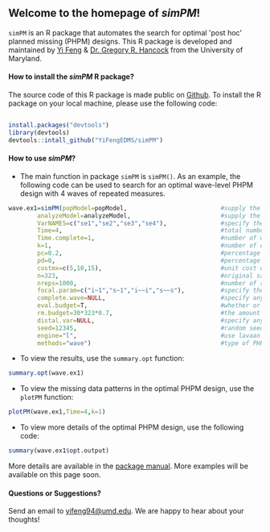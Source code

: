 ## Welcome to the homepage of _simPM_!

`simPM` is an R package that automates the search for optimal 'post hoc' planned missing (PHPM) designs. This R package is developed and maintained by [Yi Feng](https://terpconnect.umd.edu/~yifeng94/) & [Dr. Gregory R. Hancock](https://education.umd.edu/directory/gregory-r-hancock) from the University of Maryland.

#### How to install the _simPM_ R package? 

The source code of this R package is made public on [Github](https://github.com/YiFengEDMS/simPM). To install the R package on your local machine, please use the following code:

```r

install.packages("devtools")
library(devtools)
devtools::intall_github("YiFengEDMS/simPM")

```

#### How to use _simPM_? 

- The main function in package `simPM` is `simPM()`. As an example, the following code can be used to search for an optimal wave-level PHPM design with 4 waves of repeated measures.

```r
wave.ex1=simPM(popModel=popModel,                          #supply the population model using lavaan language
        analyzeModel=analyzeModel,                         #supply the analysis model using lavaan language
        VarNAMES=c("se1","se2","se3","se4"),               #specify the observed variable names, in chronological order
        Time=4,                                            #total number of waves
        Time.complete=1,                                   #number of waves completed before funding cut occurs
        k=1,                                               #number of observed variables collected at each wave
        pc=0.2,                                            #percentage of participants to provide complete data after funding cut
        pd=0,                                              #percentage of participants to provide no data after funding cut
        costmx=c(5,10,15),                                 #unit cost of each data point at the following waves
        n=323,                                             #original sample size
        nreps=1000,                                        #number of replications for simulation
        focal.param=c("i~1","s~1","i~~i","s~~s"),          #specify the focal parameters
        complete.wave=NULL,                                #specify any future wave/variables that need complete data 
        eval.budget=T,                                     #whether or not there is a budget restriction
        rm.budget=30*323*0.7,                              #the amount of remaining budget
        distal.var=NULL,                                   #specify any distal variables that are not subject to PM
        seed=12345,                                        #random seed
        engine="l",                                        #use lavaan to fit the models
        methods="wave")                                    #type of PHPM designs, "wave" indicates wave-level missing

```



- To view the results, use the `summary.opt` function:
```r
summary.opt(wave.ex1)
```



- To view the missing data patterns in the optimal PHPM design, use the `plotPM` function:
```r
plotPM(wave.ex1,Time=4,k=1)
```



- To view more details of the optimal PHPM design, use the following code:

```r
summary(wave.ex1$opt.output)
```

More details are available in the [package manual](). More examples will be available on this page soon.

#### Questions or Suggestions?
Send an email to yifeng94@umd.edu. We are happy to hear about your thoughts!


